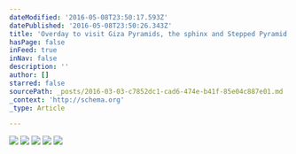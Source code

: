 ```yaml
---
dateModified: '2016-05-08T23:50:17.593Z'
datePublished: '2016-05-08T23:50:26.343Z'
title: 'Overday to visit Giza Pyramids, the sphinx and Stepped Pyramid of Sakkarra '
hasPage: false
inFeed: true
inNav: false
description: ''
author: []
starred: false
sourcePath: _posts/2016-03-03-c7852dc1-cad6-474e-b41f-85e04c887e01.md
_context: 'http://schema.org'
_type: Article

---
```

![](https://the-grid-user-content.s3-us-west-2.amazonaws.com/e208a9da-2e6f-4441-825b-4f831ce1f03f.jpg)
![](https://the-grid-user-content.s3-us-west-2.amazonaws.com/d8e0de73-a691-4d11-93d1-3e7870c5e310.jpg)
![](https://the-grid-user-content.s3-us-west-2.amazonaws.com/f5dabca4-4c58-4e06-ae4c-881d95bbe206.jpg)
![](https://the-grid-user-content.s3-us-west-2.amazonaws.com/fb9773e8-5b19-4bed-ab31-5548a26bd51b.jpg)
![](https://the-grid-user-content.s3-us-west-2.amazonaws.com/a8461590-8d94-4fc4-8946-f959dbe1173e.jpg)